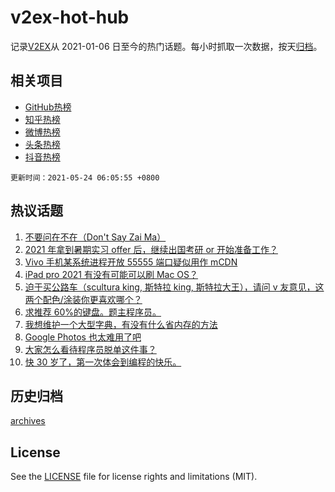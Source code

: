 # v2ex-hot-hub

 记录[V2EX](https://www.v2ex.com/)从 2021-01-06 日至今的热门话题。每小时抓取一次数据，按天[归档](archives)。
 
 ## 相关项目

- [GitHub热榜](https://github.com/lonnyzhang423/github-hot-hub)
- [知乎热榜](https://github.com/lonnyzhang423/zhihu-hot-hub)
- [微博热榜](https://github.com/lonnyzhang423/weibo-hot-hub)
- [头条热榜](https://github.com/lonnyzhang423/toutiao-hot-hub)
- [抖音热榜](https://github.com/lonnyzhang423/douyin-hot-hub)


 `更新时间：2021-05-24 06:05:55 +0800`

## 热议话题

1. [不要问在不在（Don't Say Zai Ma）](https://www.v2ex.com/t/778681)
1. [2021 年拿到暑期实习 offer 后，继续出国考研 or 开始准备工作？](https://www.v2ex.com/t/778644)
1. [Vivo 手机某系统进程开放 55555 端口疑似用作 mCDN](https://www.v2ex.com/t/778678)
1. [iPad pro 2021 有没有可能可以刷 Mac OS？](https://www.v2ex.com/t/778642)
1. [迫于买公路车（scultura king, 斯特拉 king, 斯特拉大王），请问 v 友意见，这两个配色/涂装你更喜欢哪个？](https://www.v2ex.com/t/778633)
1. [求推荐 60%的键盘。题主程序员。](https://www.v2ex.com/t/778654)
1. [我想维护一个大型字典，有没有什么省内存的方法](https://www.v2ex.com/t/778691)
1. [Google Photos 也太难用了吧](https://www.v2ex.com/t/778695)
1. [大家怎么看待程序员脱单这件事？](https://www.v2ex.com/t/778639)
1. [快 30 岁了，第一次体会到编程的快乐。](https://www.v2ex.com/t/778713)

## 历史归档

[archives](archives)

## License

See the [LICENSE](LICENSE) file for license rights and limitations (MIT).

